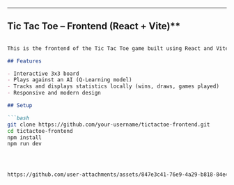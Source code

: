 
---

## Tic Tac Toe – Frontend (React + Vite)**

```markdown

This is the frontend of the Tic Tac Toe game built using React and Vite.

## Features

- Interactive 3x3 board
- Plays against an AI (Q-Learning model)
- Tracks and displays statistics locally (wins, draws, games played)
- Responsive and modern design

## Setup

```bash
git clone https://github.com/your-username/tictactoe-frontend.git
cd tictactoe-frontend
npm install
npm run dev




https://github.com/user-attachments/assets/847e3c41-76e9-4a29-b818-84e425e7cef1



